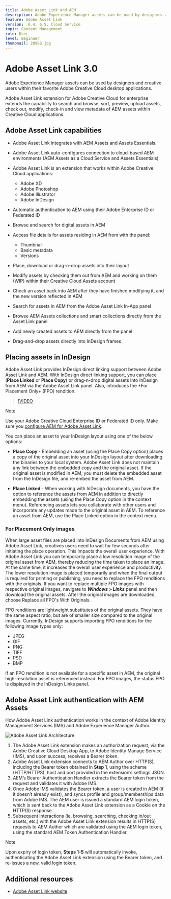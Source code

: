 ```yaml
---
title: Adobe Asset Link and AEM
description: Adobe Experience Manager assets can be used by designers and creative users within their favorite Adobe Creative Cloud desktop applications. Adobe Asset Link extension for Adobe Creative Cloud for enterprise extends the capability to search and browse, sort, preview, upload assets, check out, modify, check-in, and view metadata of AEM assets within Creative Cloud tools like Adobe XD, Photoshop, InDesign, and Illustrator. 
feature: Adobe Asset Link
version:  6.4, 6.5, Cloud Service
topic: Content Management
role: User
level: Beginner
thumbnail: 28988.jpg
---
```


# Adobe Asset Link 3.0

Adobe Experience Manager assets can be used by designers and creative users within their favorite Adobe Creative Cloud desktop applications. 

Adobe Asset Link extension for Adobe Creative Cloud for enterprise extends the capability to search and browse, sort, preview, upload assets, check out, modify, check-in and view metadata of AEM assets within Creative Cloud applications.

## Adobe Asset Link capabilities

+ Adobe Asset Link integrates with AEM Assets and Assets Essentials.
+ Adobe Asset Link auto-configures connection to cloud-based AEM environments (AEM Assets as a Cloud Service and Assets Essentials)
+ Adobe Asset Link is an extension that works within Adobe Creative Cloud applications:

    + Adobe XD
    + Adobe Photoshop
    + Adobe Illustrator
    + Adobe InDesign

+ Automatic authentication to AEM using their Adobe Enterprise ID or Federated ID
+ Browse and search for digital assets in AEM
+ Access file details for assets residing in AEM from with the panel:
    + Thumbnail
    + Basic metadata
    + Versions
+ Place, download or drag-n-drop assets into their layout
+ Modify assets by checking them out from AEM and working on them (WIP) within their Creative Cloud Assets account
+ Check an asset back into AEM after they have finished modifying it, and the new version  reflected in AEM
+ Search for assets in AEM from the Adobe Asset Link In-App panel
+ Browse AEM Assets collections and smart collections directly from the Asset Link panel
+ Add newly created assets to AEM directly from the panel
+ Drag-and-drop assets directly into InDesign frames

## Placing assets in InDesign

Adobe Asset Link provides InDesign direct linking support between Adobe Asset Link and AEM. With InDesign direct linking support, you can place (__Place Linked__ or __Place Copy__) or drag-n-drop digital assets into InDesign from AEM via the Adobe Asset Link panel. Also, introduces the *For Placement Only+ (FPO) rendition.

>[!VIDEO](https://video.tv.adobe.com/v/28988/?quality=12&learn=on)

>[!NOTE]
>
>Use your Adobe Creative Cloud Enterprise ID or Federated ID only. Make sure you [configure AEM for Adobe Asset Link](https://helpx.adobe.com/enterprise/admin-guide.html/enterprise/using/adobe-asset-link.ug.html).

You can place an asset to your InDesign layout using one of the below options:

+ **Place Copy** - Embedding an asset (using the Place Copy option) places a copy of the original asset into your InDesign layout after downloading the binaries to your local system. Adobe Asset Link does not maintain any link between the embedded copy and the original asset. If the original asset is modified in AEM, you must delete the embedded asset from the InDesign file, and re-embed the asset from AEM.

+ **Place Linked** - When working with InDesign documents, you have the option to reference the assets from AEM in addition to directly embedding the assets (using the Place Copy option in the context menu). Referencing assets lets you collaborate with other users and incorporate any updates made to the original asset in AEM. To reference an asset from AEM, use the Place Linked option in the context menu.

### For Placement Only images

When large asset files are placed into InDesign Documents from AEM using Adobe Asset Link, creatives users need to wait for few seconds after initiating the place operation. This impacts the overall user experience. With Adobe Asset Link you can temporarily place a low resolution image of the original asset from AEM, thereby reducing the time taken to place an image. At the same time, it increases the overall user experience and productivity. The lower resolution image is placed temporarily and when the final output is required for printing or publishing, you need to replace the FPO renditions with the originals. If you want to replace multiple FPO images with respective original images, navigate to **_Windows > Links_** panel and then download the original assets. After the original images are downloaded, choose Replace all FPO's With Originals.

FPO renditions are lightweight substitutes of the original assets. They have the same aspect ratio, but are of smaller size compared to the original images. Currently, InDesign supports importing FPO renditions for the following image types only:

+ JPEG
+ GIF
+ PNG
+ TIFF
+ PSD
+ BMP

If an FPO rendition is not available for a specific asset in AEM, the original high-resolution asset is referenced instead. For FPO images, the status FPO is displayed in the InDesign Links panel.

## Adobe Asset Link authentication with AEM Assets

How Adobe Asset Link authentication works in the context of Adobe Identity Management Services (IMS) and Adobe Experience Manager Author.

![Adobe Asset Link Architecture](assets/adobe-asset-link-article-understand.png)

1. The Adobe Asset Link extension makes an authorization request, via the Adobe Creative Cloud Desktop App, to Adobe Identity Manage Service (IMS), and upon success, receives a Bearer token.
1. Adobe Asset Link extension connects to AEM Author over HTTP(S), including the Bearer token obtained in **Step 1**, using the scheme (HTTP/HTTPS), host and port provided in the extension’s settings JSON.
1. AEM’s Bearer Authentication Handler extracts the Bearer token from the request and validates it with Adobe IMS.
1. Once Adobe IMS validates the Bearer token, a user is created in AEM (if it doesn’t already exist), and syncs profile and group/memberships data from Adobe IMS. The AEM user is issued a standard AEM login token, which is sent back to the Adobe Asset Link extension as a Cookie on the HTTP(S) response.
1. Subsequent interactions (ie. browsing, searching, checking in/out assets, etc.) with the Adobe Asset Link extension results in HTTP(S) requests to AEM Author which are validated using the AEM login token, using the standard AEM Token Authentication Handler.

>[!NOTE]
>
>Upon expiry of login token, **Steps 1-5** will automatically invoke, authenticating the Adobe Asset Link extension using the Bearer token, and re-issues a new, valid login token.

## Additional resources

+ [Adobe Asset Link website](https://www.adobe.com/creativecloud/business/enterprise/adobe-asset-link.html)
